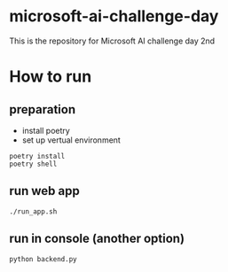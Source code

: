 # microsoft-ai-challenge-day
This is the repository for Microsoft AI challenge day 2nd

# How to run
## preparation
- install poetry
- set up vertual environment
```
poetry install
poetry shell
```

## run web app
```
./run_app.sh
```

## run in console (another option)
```
python backend.py
```
